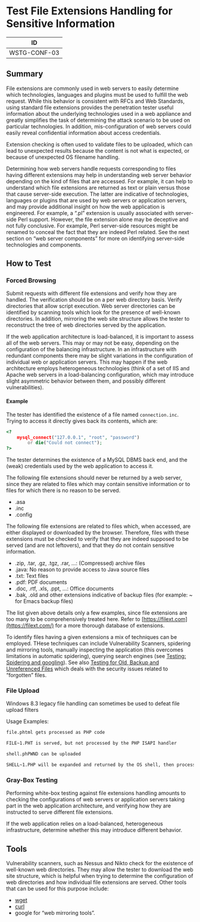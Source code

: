# Test File Extensions Handling for Sensitive Information

|ID          |
|------------|
|WSTG-CONF-03|

## Summary

File extensions are commonly used in web servers to easily determine which technologies, languages and plugins must be used to fulfill the web request. While this behavior is consistent with RFCs and Web Standards, using standard file extensions provides the penetration tester useful information about the underlying technologies used in a web appliance and greatly simplifies the task of determining the attack scenario to be used on particular technologies. In addition, mis-configuration of web servers could easily reveal confidential information about access credentials.

Extension checking is often used to validate files to be uploaded, which can lead to unexpected results because the content is not what is expected, or because of unexpected OS filename handling.

Determining how web servers handle requests corresponding to files having different extensions may help in understanding web server behavior depending on the kind of files that are accessed. For example, it can help to understand which file extensions are returned as text or plain versus those that cause server-side execution. The latter are indicative of technologies, languages or plugins that are used by web servers or application servers, and may provide additional insight on how the web application is engineered. For example, a “.pl” extension is usually associated with server-side Perl support. However, the file extension alone may be deceptive and not fully conclusive. For example, Perl server-side resources might be renamed to conceal the fact that they are indeed Perl related. See the next section on “web server components” for more on identifying server-side technologies and components.

## How to Test

### Forced Browsing

Submit requests with different file extensions and verify how they are handled. The verification should be on a per web directory basis. Verify directories that allow script execution. Web server directories can be identified by scanning tools which look for the presence of well-known directories. In addition, mirroring the web site structure allows the tester to reconstruct the tree of web directories served by the application.

If the web application architecture is load-balanced, it is important to assess all of the web servers. This may or may not be easy, depending on the configuration of the balancing infrastructure. In an infrastructure with redundant components there may be slight variations in the configuration of individual web or application servers. This may happen if the web architecture employs heterogeneous technologies (think of a set of IIS and Apache web servers in a load-balancing configuration, which may introduce slight asymmetric behavior between them, and possibly different vulnerabilities).

#### Example

The tester has identified the existence of a file named `connection.inc`. Trying to access it directly gives back its contents, which are:

```php
<?
    mysql_connect("127.0.0.1", "root", "password")
        or die("Could not connect");
?>
```

The tester determines the existence of a MySQL DBMS back end, and the (weak) credentials used by the web application to access it.

The following file extensions should never be returned by a web server, since they are related to files which may contain sensitive information or to files for which there is no reason to be served.

- .asa
- .inc
- .config

The following file extensions are related to files which, when accessed, are either displayed or downloaded by the browser. Therefore, files with these extensions must be checked to verify that they are indeed supposed to be served (and are not leftovers), and that they do not contain sensitive information.

- .zip, .tar, .gz, .tgz, .rar, ...: (Compressed) archive files
- .java: No reason to provide access to Java source files
- .txt: Text files
- .pdf: PDF documents
- .doc, .rtf, .xls, .ppt, ...: Office documents
- .bak, .old and other extensions indicative of backup files (for example: \~ for Emacs backup files)

The list given above details only a few examples, since file extensions are too many to be comprehensively treated here. Refer to [https://filext.com](https://filext.com/) for a more thorough database of extensions.

To identify files having a given extensions a mix of techniques can be employed. THese techniques can include Vulnerability Scanners, spidering and mirroring tools, manually inspecting the application (this overcomes limitations in automatic spidering), querying search engines (see [Testing: Spidering and googling](../01-Information_Gathering/01-Conduct_Search_Engine_Discovery_Reconnaissance_for_Information_Leakage.md)). See also [Testing for Old, Backup and Unreferenced Files](04-Review_Old_Backup_and_Unreferenced_Files_for_Sensitive_Information.md) which deals with the security issues related to “forgotten” files.

### File Upload

Windows 8.3 legacy file handling can sometimes be used to defeat file upload filters

Usage Examples:

```txt
file.phtml gets processed as PHP code

FILE~1.PHT is served, but not processed by the PHP ISAPI handler

shell.phPWND can be uploaded

SHELL~1.PHP will be expanded and returned by the OS shell, then processed by the PHP ISAPI handler
```

### Gray-Box Testing

Performing white-box testing against file extensions handling amounts to checking the configurations of web servers or application servers taking part in the web application architecture, and verifying how they are instructed to serve different file extensions.

If the web application relies on a load-balanced, heterogeneous infrastructure, determine whether this may introduce different behavior.

## Tools

Vulnerability scanners, such as Nessus and Nikto check for the existence of well-known web directories. They may allow the tester to download the web site structure, which is helpful when trying to determine the configuration of web directories and how individual file extensions are served. Other tools that can be used for this purpose include:

- [wget](https://www.gnu.org/software/wget)
- [curl](https://curl.haxx.se)
- google for “web mirroring tools”.
